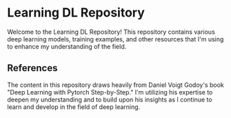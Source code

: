 # Learning DL Repository

Welcome to the Learning DL Repository! This repository contains various deep learning models, training examples, and other resources that I'm using to enhance my understanding of the field.

## References

The content in this repository draws heavily from Daniel Voigt Godoy's book "Deep Learning with Pytorch Step-by-Step." I'm utilizing his expertise to deepen my understanding and to build upon his insights as I continue to learn and develop in the field of deep learning.